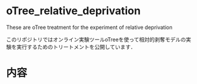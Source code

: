 # oTree_relative_deprivation

These are oTree treatment for the experiment of relative deprivation

このリポジトリではオンライン実験ツールoTreeを使って相対的剥奪モデルの実験を実行するためのトリートメントを公開しています．


# 内容




